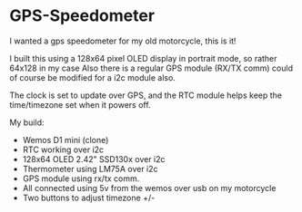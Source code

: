 # GPS-Speedometer
I wanted a gps speedometer for my old motorcycle, this is it!

I built this using a 128x64 pixel OLED display in portrait mode, so rather 64x128 in my case
Also there is a regular GPS module (RX/TX comm) could of course be modified for a i2c module also.

The clock is set to update over GPS, and the RTC module helps keep the time/timezone set when it powers off.

My build:
- Wemos D1 mini (clone)
- RTC working over i2c
- 128x64 OLED 2.42" SSD130x over i2c
- Thermometer using LM75A over i2c
- GPS module using rx/tx comm.
- All connected using 5v from the wemos over usb on my motorcycle
- Two buttons to adjust timezone +/-
